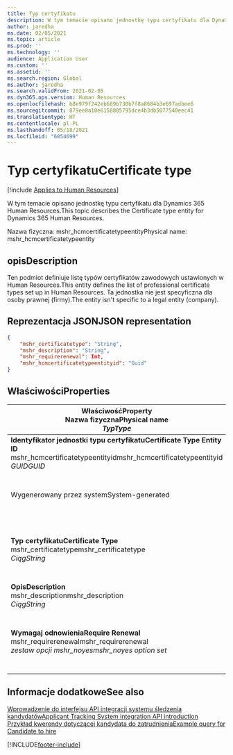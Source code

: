 ```yaml
---
title: Typ certyfikatu
description: W tym temacie opisano jednostkę typu certyfikatu dla Dynamics 365 Human Resources.
author: jaredha
ms.date: 02/05/2021
ms.topic: article
ms.prod: ''
ms.technology: ''
audience: Application User
ms.custom: ''
ms.assetid: ''
ms.search.region: Global
ms.author: jaredha
ms.search.validFrom: 2021-02-05
ms.dyn365.ops.version: Human Resources
ms.openlocfilehash: b8e979f242eb689b730b7f8a8684b3e697adbee6
ms.sourcegitcommit: 879ee8a10e6158885795dce4b3db5077540eec41
ms.translationtype: HT
ms.contentlocale: pl-PL
ms.lasthandoff: 05/18/2021
ms.locfileid: "6054699"
---
```

# <a name="certificate-type"></a><span data-ttu-id="92b6c-103">Typ certyfikatu</span><span class="sxs-lookup"><span data-stu-id="92b6c-103">Certificate type</span></span>

[!include [Applies to Human Resources](../includes/applies-to-hr.md)]

<span data-ttu-id="92b6c-104">W tym temacie opisano jednostkę typu certyfikatu dla Dynamics 365 Human Resources.</span><span class="sxs-lookup"><span data-stu-id="92b6c-104">This topic describes the Certificate type entity for Dynamics 365 Human Resources.</span></span>

<span data-ttu-id="92b6c-105">Nazwa fizyczna: mshr_hcmcertificatetypeentity</span><span class="sxs-lookup"><span data-stu-id="92b6c-105">Physical name: mshr_hcmcertificatetypeentity</span></span>

## <a name="description"></a><span data-ttu-id="92b6c-106">opis</span><span class="sxs-lookup"><span data-stu-id="92b6c-106">Description</span></span>

<span data-ttu-id="92b6c-107">Ten podmiot definiuje listę typów certyfikatów zawodowych ustawionych w Human Resources.</span><span class="sxs-lookup"><span data-stu-id="92b6c-107">This entity defines the list of professional certificate types set up in Human Resources.</span></span> <span data-ttu-id="92b6c-108">Ta jednostka nie jest specyficzna dla osoby prawnej (firmy).</span><span class="sxs-lookup"><span data-stu-id="92b6c-108">The entity isn't specific to a legal entity (company).</span></span>

## <a name="json-representation"></a><span data-ttu-id="92b6c-109">Reprezentacja JSON</span><span class="sxs-lookup"><span data-stu-id="92b6c-109">JSON representation</span></span>

```json
{
    "mshr_certificatetype": "String",
    "mshr_description": "String",
    "mshr_requirerenewal": Int,
    "mshr_hcmcertificatetypeentityid": "Guid"
}
```

## <a name="properties"></a><span data-ttu-id="92b6c-110">Właściwości</span><span class="sxs-lookup"><span data-stu-id="92b6c-110">Properties</span></span>

| <span data-ttu-id="92b6c-111">Właściwość</span><span class="sxs-lookup"><span data-stu-id="92b6c-111">Property</span></span><br><span data-ttu-id="92b6c-112">**Nazwa fizyczna**</span><span class="sxs-lookup"><span data-stu-id="92b6c-112">**Physical name**</span></span><br><span data-ttu-id="92b6c-113">**_Typ_**</span><span class="sxs-lookup"><span data-stu-id="92b6c-113">**_Type_**</span></span> | <span data-ttu-id="92b6c-114">Użycie</span><span class="sxs-lookup"><span data-stu-id="92b6c-114">Use</span></span> | <span data-ttu-id="92b6c-115">opis</span><span class="sxs-lookup"><span data-stu-id="92b6c-115">Description</span></span> |
| --- | --- | --- |
| <span data-ttu-id="92b6c-116">**Identyfikator jednostki typu certyfikatu**</span><span class="sxs-lookup"><span data-stu-id="92b6c-116">**Certificate Type Entity ID**</span></span><br><span data-ttu-id="92b6c-117">mshr_hcmcertificatetypeentityid</span><span class="sxs-lookup"><span data-stu-id="92b6c-117">mshr_hcmcertificatetypeentityid</span></span><br><span data-ttu-id="92b6c-118">*GUID*</span><span class="sxs-lookup"><span data-stu-id="92b6c-118">*GUID*</span></span> | <span data-ttu-id="92b6c-119">Tylko do odczytu</span><span class="sxs-lookup"><span data-stu-id="92b6c-119">Read-only</span></span><br><span data-ttu-id="92b6c-120">Potrzebne</span><span class="sxs-lookup"><span data-stu-id="92b6c-120">Required</span></span> 
<span data-ttu-id="92b6c-121">Wygenerowany przez system</span><span class="sxs-lookup"><span data-stu-id="92b6c-121">System-generated</span></span> | <span data-ttu-id="92b6c-122">Unikalny identyfikator podstawowy dla typu certyfikatu.</span><span class="sxs-lookup"><span data-stu-id="92b6c-122">Unique primary identifier for the certificate type.</span></span> |
| <span data-ttu-id="92b6c-123">**Typ certyfikatu**</span><span class="sxs-lookup"><span data-stu-id="92b6c-123">**Certificate Type**</span></span><br><span data-ttu-id="92b6c-124">mshr_certificatetype</span><span class="sxs-lookup"><span data-stu-id="92b6c-124">mshr_certificatetype</span></span><br><span data-ttu-id="92b6c-125">*Ciąg*</span><span class="sxs-lookup"><span data-stu-id="92b6c-125">*String*</span></span> | <span data-ttu-id="92b6c-126">Czytaj/zapisz</span><span class="sxs-lookup"><span data-stu-id="92b6c-126">Read/write</span></span><br><span data-ttu-id="92b6c-127">Potrzebne</span><span class="sxs-lookup"><span data-stu-id="92b6c-127">Required</span></span> | <span data-ttu-id="92b6c-128">Unikalny czytelny dla użytkownika identyfikator typu certyfikatu.</span><span class="sxs-lookup"><span data-stu-id="92b6c-128">Unique user-readable identifier for the certificate type.</span></span> |
| <span data-ttu-id="92b6c-129">**Opis**</span><span class="sxs-lookup"><span data-stu-id="92b6c-129">**Description**</span></span><br><span data-ttu-id="92b6c-130">mshr_description</span><span class="sxs-lookup"><span data-stu-id="92b6c-130">mshr_description</span></span><br><span data-ttu-id="92b6c-131">*Ciąg*</span><span class="sxs-lookup"><span data-stu-id="92b6c-131">*String*</span></span> | <span data-ttu-id="92b6c-132">Czytaj/zapisz</span><span class="sxs-lookup"><span data-stu-id="92b6c-132">Read/write</span></span><br><span data-ttu-id="92b6c-133">Potrzebne</span><span class="sxs-lookup"><span data-stu-id="92b6c-133">Required</span></span> | <span data-ttu-id="92b6c-134">Opis typu certyfikatu.</span><span class="sxs-lookup"><span data-stu-id="92b6c-134">Description of the certificate type.</span></span> |
| <span data-ttu-id="92b6c-135">**Wymagaj odnowienia**</span><span class="sxs-lookup"><span data-stu-id="92b6c-135">**Require Renewal**</span></span><br><span data-ttu-id="92b6c-136">mshr_requirerenewal</span><span class="sxs-lookup"><span data-stu-id="92b6c-136">mshr_requirerenewal</span></span><br><span data-ttu-id="92b6c-137">*zestaw opcji mshr_noyes*</span><span class="sxs-lookup"><span data-stu-id="92b6c-137">*mshr_noyes option set*</span></span> | <span data-ttu-id="92b6c-138">Czytaj/zapisz</span><span class="sxs-lookup"><span data-stu-id="92b6c-138">Read/write</span></span><br><span data-ttu-id="92b6c-139">Opcjonalny</span><span class="sxs-lookup"><span data-stu-id="92b6c-139">Optional</span></span> | <span data-ttu-id="92b6c-140">Wskazuje, czy dla certyfikatu jest wymagane odnowienie.</span><span class="sxs-lookup"><span data-stu-id="92b6c-140">Indicates whether renewal is required for the certificate.</span></span> |

## <a name="see-also"></a><span data-ttu-id="92b6c-141">Informacje dodatkowe</span><span class="sxs-lookup"><span data-stu-id="92b6c-141">See also</span></span>

[<span data-ttu-id="92b6c-142">Wprowadzenie do interfejsu API integracji systemu śledzenia kandydatów</span><span class="sxs-lookup"><span data-stu-id="92b6c-142">Applicant Tracking System integration API introduction</span></span>](hr-admin-integration-ats-api-introduction.md)<br>
[<span data-ttu-id="92b6c-143">Przykład kwerendy dotyczącej kandydata do zatrudnienia</span><span class="sxs-lookup"><span data-stu-id="92b6c-143">Example query for Candidate to hire</span></span>](hr-admin-integration-ats-api-candidate-to-hire-example-query.md)



[!INCLUDE[footer-include](../includes/footer-banner.md)]